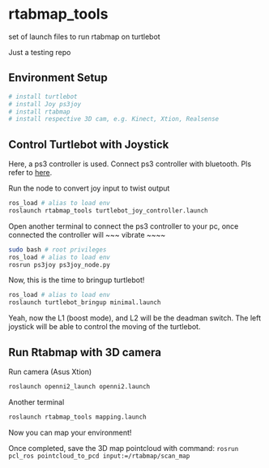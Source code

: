 # rtabmap_tools
set of launch files to run rtabmap on turtlebot

Just a testing repo

## Environment Setup
```bash
# install turtlebot
# install Joy ps3joy
# install rtabmap
# install respective 3D cam, e.g. Kinect, Xtion, Realsense
```

## Control Turtlebot with Joystick

Here, a ps3 controller is used. Connect ps3 controller with bluetooth. Pls refer to
[here](http://wiki.ros.org/ps3joy#ps3joy_node.py).

Run the node to convert joy input to twist output
```bash
ros_load # alias to load env
roslaunch rtabmap_tools turtlebot_joy_controller.launch
```

Open another terminal to connect the ps3 controller to your pc, once connected the controller
will ~~~ vibrate ~~~~
```bash
sudo bash # root privileges
ros_load # alias to load env
rosrun ps3joy ps3joy_node.py
```

Now, this is the time to bringup turtlebot!
```bash
ros_load # alias to load env
roslaunch turtlebot_bringup minimal.launch
```

Yeah, now the L1 (boost mode), and L2 will be the deadman switch. The left joystick will be able
to control the moving of the turtlebot.

## Run Rtabmap with 3D camera

Run camera (Asus Xtion)
```bash
roslaunch openni2_launch openni2.launch
```

Another terminal
```bash
roslaunch rtabmap_tools mapping.launch
```

Now you can map your environment!

Once completed, save the 3D map pointcloud with command: 
`rosrun pcl_ros pointcloud_to_pcd input:=/rtabmap/scan_map`
